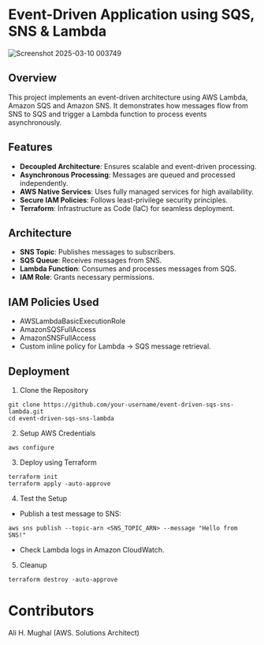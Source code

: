 # Event-Driven Application using SQS, SNS & Lambda
![Screenshot 2025-03-10 003749](https://github.com/user-attachments/assets/99e3f9bc-0c08-4706-a913-c42091ebb1d2)

## Overview

This project implements an event-driven architecture using AWS Lambda, Amazon SQS and Amazon SNS. It demonstrates how messages flow from SNS to SQS and trigger a Lambda function to process events asynchronously.

## Features

- **Decoupled Architecture**: Ensures scalable and event-driven processing.
- **Asynchronous Processing**: Messages are queued and processed independently.
- **AWS Native Services**: Uses fully managed services for high availability.  
- **Secure IAM Policies**: Follows least-privilege security principles.
- **Terraform**: Infrastructure as Code (IaC) for seamless deployment.

## Architecture

- **SNS Topic**: Publishes messages to subscribers.
- **SQS Queue**: Receives messages from SNS.
- **Lambda Function**: Consumes and processes messages from SQS.
- **IAM Role**: Grants necessary permissions.

## IAM Policies Used

- AWSLambdaBasicExecutionRole
- AmazonSQSFullAccess
- AmazonSNSFullAccess
- Custom inline policy for Lambda → SQS message retrieval.

## Deployment

1. Clone the Repository
```
git clone https://github.com/your-username/event-driven-sqs-sns-lambda.git
cd event-driven-sqs-sns-lambda
```
2. Setup AWS Credentials
```
aws configure
```
3. Deploy using Terraform
```
terraform init
terraform apply -auto-approve
```
4. Test the Setup
- Publish a test message to SNS:
```
aws sns publish --topic-arn <SNS_TOPIC_ARN> --message "Hello from SNS!"
```
- Check Lambda logs in Amazon CloudWatch.
5. Cleanup
```
terraform destroy -auto-approve
```
# Contributors
Ali H. Mughal (AWS. Solutions Architect)
